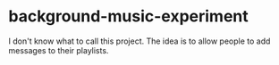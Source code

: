 # background-music-experiment

I don't know what to call this project.
The idea is to allow people to add messages to their playlists. 
